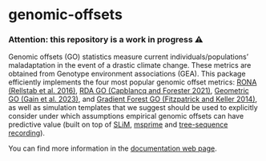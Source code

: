 # genomic-offsets
### Attention: this repository is a work in progress ⚠️

Genomic offsets (GO) statistics measure current individuals/populations’
maladaptation in the event of a drastic climate change. These metrics
are obtained from Genotype environment associations (GEA). This package
efficiently implements the four most popular genomic offset metrics:
[RONA (Rellstab et al. 2016)](RONA.html), [RDA GO (Capblancq and
Forester 2021)](rda.html), [Geometric GO (Gain et
al. 2023)](geometric.html), and [Gradient Forest GO (Fitzpatrick and
Keller 2014)](gf.html), as well as simulation templates that we suggest
should be used to explicitly consider under which assumptions empirical
genomic offsets can have predictive value (built on top of
[SLiM](https://messerlab.org/slim/),
[msprime](https://tskit.dev/software/msprime.html) and [tree-sequence
recording](https://tskit.dev/learn/)).

You can find more information in the [documentation web
page](https://currocam.github.io/genomic-offsets/).
